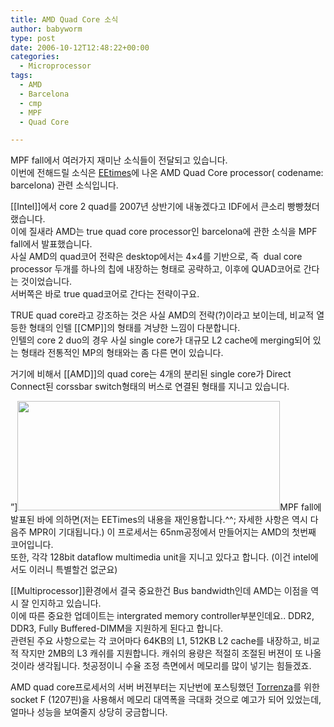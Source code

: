 ```yaml
---
title: AMD Quad Core 소식
author: babyworm
type: post
date: 2006-10-12T12:48:22+00:00
categories:
  - Microprocessor
tags:
  - AMD
  - Barcelona
  - cmp
  - MPF
  - Quad Core

---
```

MPF fall에서 여러가지 재미난 소식들이 전달되고 있습니다.  
이번에 전해드릴 소식은 [EEtimes][1]에 나온 AMD Quad Core processor( codename: barcelona) 관련 소식입니다.

[[Intel]]에서 core 2 quad를 2007년 상반기에 내놓겠다고 IDF에서 큰소리 빵빵쳤더랬습니다.  
이에 질새라 AMD는 true quad core processor인 barcelona에 관한 소식을 MPF fall에서 발표했습니다.  
사실 AMD의 quad코어 전략은 desktop에서는 4&#215;4를 기반으로, 즉  dual core processor 두개를 하나의 칩에 내장하는 형태로 공략하고, 이후에 QUAD코어로 간다는 것이었습니다.  
서버쪽은 바로 true quad코어로 간다는 전략이구요.

TRUE quad core라고 강조하는 것은 사실 AMD의 전략(?)이라고 보이는데, 비교적 열등한 형태의 인텔 [[CMP]]의 형태를 겨냥한 느낌이 다분합니다.  
인텔의 core 2 duo의 경우 사실 single core가 대규모 L2 cache에 merging되어 있는 형태라 전통적인 MP의 형태와는 좀 다른 면이 있습니다.

거기에 비해서 [[AMD]]의 quad core는 4개의 분리된 single core가 Direct Connect된 corssbar switch형태의 버스로 연결된 형태를 지니고 있습니다.

&#8221;]<img loading="lazy" decoding="async" src="https://i0.wp.com/babyworm.net/wordpress/wp-content/uploads/1/cfile25.uf.2012E54B4D6A7A93340F80.jpg?resize=420%2C175" alt="" width="420" height="175" data-recalc-dims="1" />MPF fall에 발표된 바에 의하면(저는 EETimes의 내용을 재인용합니다.^^; 자세한 사항은 역시 다음주 MPR이 기대됩니다.) 이 프로세서는 65nm공정에서 만들어지는 AMD의 첫번째 코어입니다.  
또한, 각각 128bit dataflow multimedia unit을 지니고 있다고 합니다. (이건 intel에서도 이러니 특별할건 없군요)

[[Multiprocessor]]환경에서 결국 중요한건 Bus bandwidth인데 AMD는 이점을 역시 잘 인지하고 있습니다.  
이에 따른 중요한 업데이트는 intergrated memory controller부분인데요.. DDR2, DDR3, Fully Buffered-DIMM을 지원하게 된다고 합니다.  
관련된 주요 사항으로는 각 코어마다 64KB의 L1, 512KB L2 cache를 내장하고, 비교적 작지만 2MB의 L3 캐쉬를 지원합니다. 캐쉬의 용량은 적절히 조절된 버젼이 또 나올것이라 생각됩니다. 첫공정이니 수율 조정 측면에서 메모리를 많이 넣기는 힘들겠죠.

AMD quad core프로세서의 서버 버젼부터는 지난번에 포스팅했던 [Torrenza][2]를 위한 socket F (1207핀)을 사용해서 메모리 대역폭을 극대화 것으로 예고가 되어 있었는데, 얼마나 성능을 보여줄지 상당히 궁금합니다.

 [1]: http://eetimes.com/news/semi/showArticle.jhtml;jsessionid=YEUKUKZM42MAQQSNDLOSKHSCJUNN2JVN?articleID=193200399
 [2]: http://babyworm.net/wordpress/?p=99